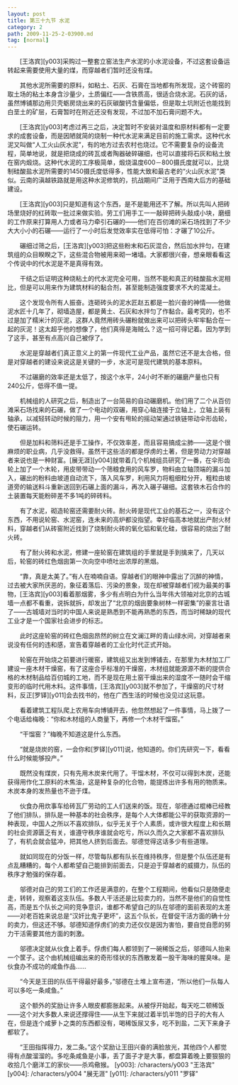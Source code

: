 ```yaml
---
layout: post
title: 第三十九节 水泥
category: 2
path: 2009-11-25-2-03900.md
tag: [normal]
---
```


　　[王洛宾][y003]采购过一整套立窑法生产水泥的小水泥设备，不过这套设备运转起来需要使用大量的煤，而穿越者们暂时还没有煤。

　　其他水泥所需要的原料，如粘土、石灰、石膏在当地都有所发现，这个砖窑的取土场的粘土本身含沙量少，土质偏红——含铁质高，很适合烧水泥。石灰的话，虽然博铺那边用贝壳蛎房烧出来的石灰碳酸钙含量偏低，但是取土坑附近也能找到白垩土的矿层，石膏暂时在附近还没有发现，不过加不加石膏问题不大。

　　[王洛宾][y003]考虑过再三之后，决定暂时不安装对温度和原材料都有一定要求的成套设备，而是因陋就简的烧制一种代水泥来满足目前的施工需求。这种代水泥又叫做“人工火山灰水泥”，有的地方过去农村也烧过。它不需要复杂的设备流程，简单地说，就是把烧成的砖瓦或者陶器破碎碾细，也可以直接将石灰和粘土放在窑内煅烧。这种代水泥的工序极简单，煅烧温度600－800摄氏度就可以，比烧制硅酸盐水泥所需要的1450摄氏度低得多，性能大致和最古老的“火山灰水泥”类似。云南的滇越铁路就是用这种水泥修筑的，抗战期间广泛用于西南大后方的基础建设。

　　[王洛宾][y003]只是知道有这个东西，是不是能用还不了解。所以先叫人把砖场里烧好的红砖取一批过来做实验。劳工们用手工一一敲碎把砖头敲成小块，磨细的工作原来打算用人力或者马力牵引石碾的——他们在百仞滩的采石场找到了不少大大小小的石碾——运行了一小时后发觉效率实在低得可怕：才碾了10公斤。

　　碾细过筛之后，[王洛宾][y003]把这些粉末和石灰混合，然后加水拌匀，在建筑组的众目睽睽之下，这些混合物被用来砌一堵墙。大家都很兴奋，想亲眼看看这个传说中的代水泥是不是真得有效。

　　干结之后证明这种烧粘土的代水泥完全可用，当然不能和真正的硅酸盐水泥相比，但是可以用来作为建筑材料的黏合剂，甚至能制造强度要求不大的混凝土。

　　这个发现令所有人振奋。连砸砖头的泥水匠赵五都是一脸兴奋的神情——他做泥水匠十几年了，砌墙造屋，都是黄土、石灰和水拌匀了作黏合。最考究的，也不过是加了糯米汁的灰泥，这群人竟然用砖头碾粉就做出来可以把砖头牢牢黏合在一起的灰泥！这太超乎他的想像了，他们真得是海贼么？这一招可得记着。因为学到了这手，甚至有点高兴自己被俘了。

　　水泥是穿越者们真正意义上的第一件现代工业产品，虽然它还不是太合格，但是对穿越者的建设来说这是关键的一步，水泥可是现代建筑的基本原料。

　　不过碾磨的效率还是太低了，按这个水平，24小时不断的碾磨产量也只有240公斤，低得不值一提。

　　机械组的人研究之后，制造出了一台简易的自动碾磨机。他们用了二个从百仞滩采石场找来的石碾，做了一个电动的双碾，用穿心轴连接于立轴上，立轴上装有轴承，以减轻转动时候的阻力，用一个安有甩轮的摇动架通过铁链带动伞形齿轮，使石碾运转。

　　但是加料和筛料还是手工操作，不仅效率差，而且容易搞成尘肺——这是个很麻烦的职业病，几乎没救得。虽然干这些活的都是俘虏的土著，但是劳动力对穿越者来说也是一种财富。[展无涯][y004]就带着几个机械组员研究了一番，在伞形齿轮上加了一个木轮，用皮带带动一个筛粮食用的风车罗，物料由立轴顶端的漏斗加入，碾出的粉料由坡道自动流下，落入风车罗，利用风力将粗细粒分开，粗粒由坡道旁的输送料斗重新送回到石碾上面的漏斗，再次入碾子碾细。这套铁木石合作的土装置每天能粉碎差不多1吨的碎砖料。

　　有了水泥，砌造轮窑还需要耐火砖。耐火砖是现代工业的基石之一，没有这个东西，不用说轮窑、水泥窑，连未来的高炉都没指望。幸好临高本地就出产耐火材料，穿越者们从砖窑附近找到了烧制耐火砖的氧化铝和氧化硅，很容易的烧出了耐火砖。

　　有了耐火砖和水泥，修建一座轮窑在建筑组的手里就是手到擒来了，几天以后，轮窑的砖红色烟囱第一次向空中喷吐出浓厚的黑烟。

　　“靠，真是太美了。”有人在喃喃自语。穿越者们的眼神中露出了沉醉的神情，过去被大家所厌恶的，象征着落后、污染的景象，现在却被穿越者们视为最美的事物，[王洛宾][y003]看着那烟雾，多少有点明白为什么当年伟大领袖对北京的古城墙一点都不看重，说拆就拆，却发出了“北京的烟囱要象树林一样密集”的豪言壮语了——古城墙对当时的中国人来说是熟悉到不能再熟悉的东西，而当时稀缺的现代工业才是一个国家社会进步的标志。

　　此时这座轮窑的砖红色烟囱昂然的树立在文澜江畔的青山绿水间，对穿越者来说没有任何的违和感，宣告着穿越者的工业化时代正式开始。

　　轮窑在开始烧之前要进行暖窑，建筑组又出发到博铺去，在那里为木材加工厂建设一座木材干燥窑，有了这座合乎标准的干燥窑，木材组就能源源不断的提供合格的木材制品给百仞城的工地，而不是现在用土窑干燥出来的湿度不一随时会干缩变形的临时代用木料。这件事情，[王洛宾][y003]就不参加了，干燥窑的尺寸材料，反正[罗铎][y011]会去找书的，他在广西生活的时候也没见过这玩意。

　　看着建筑工程队爬上农用车向博铺开去，他忽然想起了一件事情，马上拨了一个电话给梅晚：“你和木材组的人商量下，再修一个木材干馏窑。”

　　“干馏窑？”梅晚不知道这是什么东西。

　　“就是烧炭的窑，一会你和[罗铎][y011]说，他知道的。你们先研究一下，看看什么时候能够投产。”

　　既然没有煤炭，只有先用木炭来代用了。干馏木材，不仅可以得到木炭，还能获得用作化工原料的木焦油，这是种复杂的化合物，能提炼出许多有用的物质来。木炭本身的发热量也不逊于煤。

　　伙食办用炊事车给砖瓦厂劳动的工人们送来的饭。现在，邬德通过棍棒已经教了他们排队，排队是一种基本的社会秩序，是每个人大体都能公平的获取资源的一种表现，中国人之所以不喜欢排队，似乎无关于个人素质，或许很大程度上和长期的社会资源匮乏有关，谁遵守秩序谁就会吃亏，所以久而久之大家都不喜欢排队了，有机会就会猛冲，把其他人挤到后面去。邬德觉得这话多少有些道理。

　　就如同现在的分饭一样，尽管每队都有队长在维持秩序，但是整个队伍还是有点乱糟糟的，每个人都希望自己能排到前面去，只是迫于穿越者的威摄力，队伍的秩序才勉强的保存着。

　　邬德对自己的劳工们的工作还是满意的，在整个工程期间，他看似只是随便走走，转转，观察着这支队伍。多数人干活还是比较卖力的，当然不是他们的自觉性高，而是五个队长之间的竞争意识，谁都不希望自己的队在邬德的面前表现的太差——对老百姓来说总是“汉奸比鬼子更坏”，这五个队长，在督促干活方面的确十分的卖力，但这还不够。邬德知道俘虏们的卖力还仅仅是因为害怕，要自觉自愿的努力干活需要其他方面的刺激。

　　邬德决定就从伙食上着手。俘虏们每人都领到了一碗稀饭之后，邬德叫人抬来一个筐子。这个由机械组编出来的奇形怪状的东西散发着一股干海味的腥臭味。是伙食办不成功的咸鱼作品……

　　“今天是王田的队伍干得最好最多，”邬德在土堆上宣布道，“所以他们一队每人可以多吃一条咸鱼。”

　　这个额外的奖励让许多人眼皮都膨胀起来。从被俘开始起，每天吃二顿稀饭——这个对大多数人来说还撑得住——从生下来就过着半饥半饱的日子的大有人在，但是连个咸萝卜之类的东西都没有，喝稀饭尿又多，吃不到盐，二天下来身子都软了。

　　“王田指挥得力，发二条。”这个奖励让王田兴奋的满脸放光，其他四个人都觉得有点酸溜溜的。多吃条咸鱼是小事，丢了面子才是大事，都盘算着晚上要狠狠的收拾几个磨洋工的家伙——杀鸡儆猴。
[y003]: /characters/y003 "王洛宾"
[y004]: /characters/y004 "展无涯"
[y011]: /characters/y011 "罗铎"

